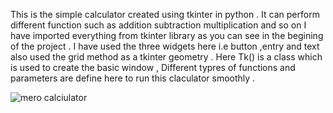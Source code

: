 This is the simple calculator created using tkinter in python .
It can perform different function such as addition subtraction multiplication and so on 
I have imported everything from  tkinter library as you can see in the begining of the project . I have used the three widgets here i.e button ,entry and text also used the grid method as a tkinter geometry .
Here Tk() is a class which is used to create the basic window , Different typres of functions and parameters are define here to run this claculator smoothly .







![mero calciulator](https://user-images.githubusercontent.com/78842522/115868597-6ac25800-a45c-11eb-8eee-e042ff4a7de4.PNG)

